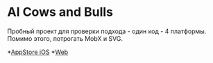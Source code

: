 # AI Cows and Bulls

Пробный проект для проверки подхода - один код - 4 платформы.
Помимо этого, потрогать MobX и SVG.

*[AppStore iOS](https://apps.apple.com/us/app/artificial-cows-and-bulls/id1560681072)
*[Web](https://nikolaiko.github.io/#/)
